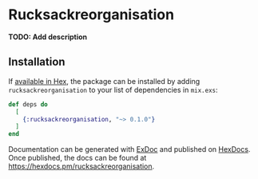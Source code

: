 # Rucksackreorganisation

**TODO: Add description**

## Installation

If [available in Hex](https://hex.pm/docs/publish), the package can be installed
by adding `rucksackreorganisation` to your list of dependencies in `mix.exs`:

```elixir
def deps do
  [
    {:rucksackreorganisation, "~> 0.1.0"}
  ]
end
```

Documentation can be generated with [ExDoc](https://github.com/elixir-lang/ex_doc)
and published on [HexDocs](https://hexdocs.pm). Once published, the docs can
be found at <https://hexdocs.pm/rucksackreorganisation>.


